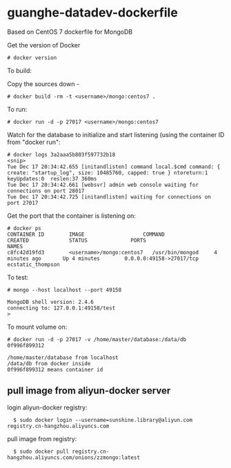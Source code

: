 guanghe-datadev-dockerfile
========================

Based on CentOS 7 dockerfile for MongoDB

Get the version of Docker

    # docker version

To build:

Copy the sources down -

    # docker build -rm -t <username>/mongo:centos7 .

To run:

    # docker run -d -p 27017 <username>/mongo:centos7

Watch for the database to initialize and start listening (using the container ID from "docker run":

```
# docker logs 3a2aaa5b803f597732b18
<snip>
Tue Dec 17 20:34:42.655 [initandlisten] command local.$cmd command: { create: "startup_log", size: 10485760, capped: true } ntoreturn:1 keyUpdates:0  reslen:37 360ms
Tue Dec 17 20:34:42.661 [websvr] admin web console waiting for connections on port 28017
Tue Dec 17 20:34:42.725 [initandlisten] waiting for connections on port 27017
```

Get the port that the container is listening on:

```
# docker ps
CONTAINER ID        IMAGE                   COMMAND             CREATED             STATUS              PORTS                      NAMES
c8fc42d19fd3        <username>/mongo:centos7   /usr/bin/mongod     4 minutes ago       Up 4 minutes        0.0.0.0:49158->27017/tcp   ecstatic_thompson
```

To test:

```
# mongo --host localhost --port 49158

MongoDB shell version: 2.4.6
connecting to: 127.0.0.1:49158/test
>
```

To mount volume on:

```
# docker run -d -p 27017 -v /home/master/database:/data/db 0f996f899312

/home/master/database from localhost
/data/db from docker inside
0f996f899312 means container id
```


## pull image from aliyun-docker server

login aliyun-docker registry:

```
  $ sudo docker login --username=sunshine.library@aliyun.com registry.cn-hangzhou.aliyuncs.com
```

pull image from registry:

```
  $ sudo docker pull registry.cn-hangzhou.aliyuncs.com/onions/zzmongo:latest
```
